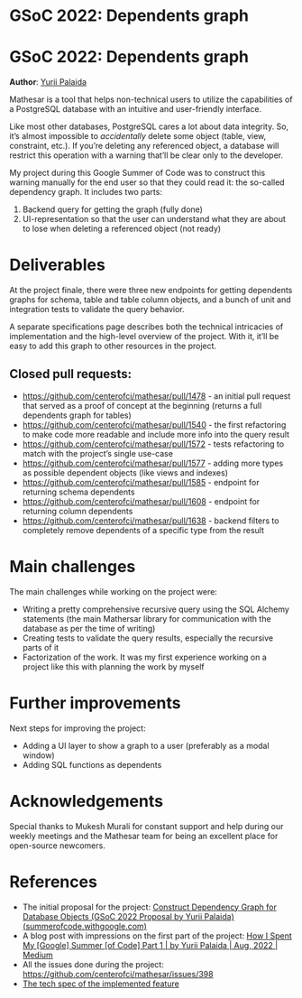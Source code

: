 # GSoC 2022: Dependents graph

# GSoC 2022: Dependents graph

**Author**: [Yurii Palaida](https://github.com/Jyuart)

Mathesar is a tool that helps non-technical users to utilize the capabilities of a PostgreSQL database with an intuitive and user-friendly interface.

Like most other databases, PostgreSQL cares a lot about data integrity. So, it’s almost impossible to *accidentally* delete some object (table, view, constraint, etc.). If you’re deleting any referenced object, a database will restrict this operation with a warning that’ll be clear only to the developer.

My project during this Google Summer of Code was to construct this warning manually for the end user so that they could read it: the so-called dependency graph. It includes two parts:

1. Backend query for getting the graph (fully done)
2. UI-representation so that the user can understand what they are about to lose when deleting a referenced object (not ready)

# Deliverables

At the project finale, there were three new endpoints for getting dependents graphs for schema, table and table column objects, and a bunch of unit and integration tests to validate the query behavior.

A separate specifications page describes both the technical intricacies of implementation and the high-level overview of the project. With it, it’ll be easy to add this graph to other resources in the project.

## Closed pull requests:

- https://github.com/centerofci/mathesar/pull/1478 - an initial pull request that served as a proof of concept at the beginning (returns a full dependents graph for tables)
- https://github.com/centerofci/mathesar/pull/1540 - the first refactoring to make code more readable and include more info into the query result
- https://github.com/centerofci/mathesar/pull/1572 - tests refactoring to match with the project’s single use-case
- https://github.com/centerofci/mathesar/pull/1577 - adding more types as possible dependent objects (like views and indexes)
- https://github.com/centerofci/mathesar/pull/1585 - endpoint for returning schema dependents
- https://github.com/centerofci/mathesar/pull/1608 - endpoint for returning column dependents
- https://github.com/centerofci/mathesar/pull/1638 - backend filters to completely remove dependents of a specific type from the result

# Main challenges

The main challenges while working on the project were:

- Writing a pretty comprehensive recursive query using the SQL Alchemy statements (the main Mathersar library for communication with the database as per the time of writing)
- Creating tests to validate the query results, especially the recursive parts of it
- Factorization of the work. It was my first experience working on a project like this with planning the work by myself

# Further improvements

Next steps for improving the project:

- Adding a UI layer to show a graph to a user (preferably as a modal window)
- Adding SQL functions as dependents

# Acknowledgements

Special thanks to Mukesh Murali for constant support and help during our weekly meetings and the Mathesar team for being an excellent place for open-source newcomers.

# References

- The initial proposal for the project: [Construct Dependency Graph for Database Objects (GSoC 2022 Proposal by Yurii Palaida) (summerofcode.withgoogle.com)](https://summerofcode.withgoogle.com/media/user/746462d805d7/proposal/gAAAAABjPFsNHDKT8MmRc7wvBWHNqHVhZZa2zdgOwgCAVO1hVouvPx9F8Fem2qViSJH1jZBtN9IC84krrl5sxqew5zkjgGkcqXQBv0wGrexvNZCNX7lB1J0=.pdf)
- A blog post with impressions on the first part of the project: [How I Spent My [Google] Summer [of Code] Part 1 | by Yurii Palaida | Aug, 2022 | Medium](https://jyuart.medium.com/how-i-spent-my-google-summer-of-code-part-1-d7ab7fdc04d7)
- All the issues done during the project: https://github.com/centerofci/mathesar/issues/398
- [The tech spec of the implemented feature](/engineering/specs/dependents-graph)